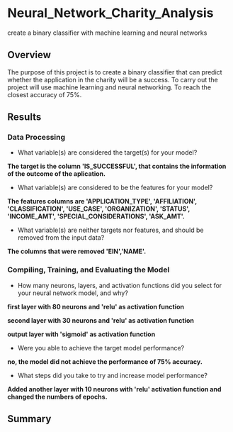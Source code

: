 # Neural_Network_Charity_Analysis
create a binary classifier with machine learning and neural networks

## Overview
The purpose of this project is to create a binary classifier that can predict whether 
the application in the charity will be a success. To carry out the project will use machine 
learning and neural networking. To reach the closest accuracy of 75%.

## Results 

### Data Processing 
- What variable(s) are considered the target(s) for your model?

**The target is the column 'IS_SUCCESSFUL', that contains the information of the outcome 
of the aplication.**

- What variable(s) are considered to be the features for your model?

**The features columns are 'APPLICATION_TYPE', 'AFFILIATION', 'CLASSIFICATION', 'USE_CASE', 
'ORGANIZATION', 'STATUS', 'INCOME_AMT', 'SPECIAL_CONSIDERATIONS', 'ASK_AMT'.**

- What variable(s) are neither targets nor features, and should be removed from the input data?

**The columns that were removed 'EIN','NAME'.**

### Compiling, Training, and Evaluating the Model
- How many neurons, layers, and activation functions did you select for your neural network model, and why?

**first layer with 80 neurons and 'relu' as activation function**

**second layer with 30 neurons and 'relu' as activation function**

**output layer with 'sigmoid' as activation function**

- Were you able to achieve the target model performance?

**no, the model did not achieve the performance of 75% accuracy.**

- What steps did you take to try and increase model performance?

**Added another layer with 10 neurons with 'relu' activation function and changed the numbers of epochs.**

## Summary 

